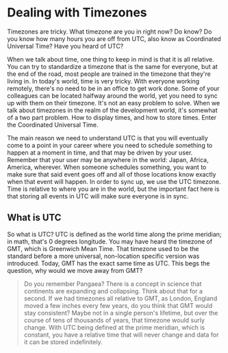 # Dealing with Timezones

Timezones are tricky. What timezone are you in right now? Do know? Do you know how many hours you are off from UTC, also know as Coordinated Universal Time? Have you heard of UTC?

When we talk about time, one thing to keep in mind is that it is all relative. You can try to standardize a timezone that is the same for everyone, but at the end of the road, most people are trained in the timezone that they're living in. In today's world, time is very tricky. With everyone working remotely, there's no need to be in an office to get work done. Some of your colleagues can be located halfway around the world, yet you need to sync up with them on their timezone. It's not an easy problem to solve. When we talk about timezones in the realm of the development world, it's somewhat of a two part problem. How to display times, and how to store times. Enter the Coordinated Universal Time.

The main reason we need to understand UTC is that you will eventually come to a point in your career where you need to schedule something to happen at a moment in time, and that may be driven by your user. Remember that your user may be anywhere in the world: Japan, Africa, America, wherever. When someone schedules something, you want to make sure that said event goes off and all of those locations know exactly when that event will happen. In order to sync up, we use the UTC timezone. Time is relative to where you are in the world, but the important fact here is that storing all events in UTC will make sure everyone is in sync.

## What is UTC

So what is UTC? UTC is defined as the world time along the prime meridian; in math, that's 0 degrees longitude. You may have heard the timezone of GMT, which is Greenwich Mean Time. That timezone used to be the standard before a more universal, non-location specific version was introduced. Today, GMT has the exact same time as UTC. This begs the question, why would we move away from GMT?

> Do you remember Pangaea? There is a concept in science that continents are expanding and collapsing. Think about that for a second. If we had timezones all relative to GMT, as London, England moved a few inches every few years, do you think that GMT would stay consistent? Maybe not in a single person's lifetime, but over the course of tens of thousands of years, that timezone would surly change. With UTC being defined at the prime meridian, which is constant, you have a relative time that will never change and data for it can be stored indefinitely.

